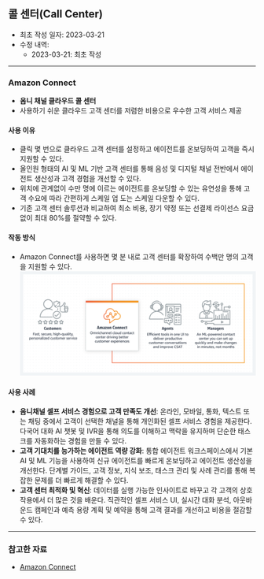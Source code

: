 ## 콜 센터(Call Center)

- 최초 작성 일자: 2023-03-21
- 수정 내역:
  - 2023-03-21: 최초 작성

---

### Amazon Connect

- **옴니 채널 클라우드 콜 센터**
- 사용하기 쉬운 클라우드 고객 센터를 저렴한 비용으로 우수한 고객 서비스 제공

#### 사용 이유

- 클릭 몇 번으로 클라우드 고객 센터를 설정하고 에이전트를 온보딩하여 고객을 즉시 지원할 수 있다.
- 올인원 형태의 AI 및 ML 기반 고객 센터를 통해 음성 및 디지털 채널 전반에서 에이전트 생산성과 고객 경험을 개선할 수 있다.
- 위치에 관계없이 수만 명에 이르는 에이전트를 온보딩할 수 있는 유연성을 통해 고객 수요에 따라 간편하게 스케일 업 도는 스케일 다운할 수 있다.
- 기존 고객 센터 솔루션과 비교하여 최소 비용, 장기 약정 또는 선결제 라이선스 요금 없이 최대 80%를 절약할 수 있다.

#### 작동 방식

- Amazon Connect를 사용하면 몇 분 내로 고객 센터를 확장하여 수백만 명의 고객을 지원할 수 있다.
![](images/call_center_services/amazon_connect.png)

#### 사용 사례

- **옴니채널 셀프 서비스 경험으로 고객 만족도 개선**: 온라인, 모바일, 통화, 텍스트 또는 채팅 중에서 고객이 선택한 채널을 통해 개인화된 셀프 서비스 경험을 제공한다. 다국어 대화 AI 챗봇 및 IVR을 통해 의도를 이해하고 맥락을 유지하며 단순한 태스크를 자동화하는 경험을 만들 수 있다.
- **고객 기대치를 능가하는 에이전트 역량 강화**: 통합 에이전트 워크스페이스에서 기본 AI 및 ML 기능을 사용하여 신규 에이전트를 빠르게 온보딩하고 에이전트 생산성을 개선한다. 단계별 가이드, 고객 정보, 지식 보조, 태스크 관리 및 사례 관리를 통해 복잡한 문제를 더 빠르게 해결할 수 있다.
- **고객 센터 최적화 및 혁신**: 데이터를 실행 가능한 인사이트로 바꾸고 각 고객의 상호 작용에서 더 많은 것을 배운다. 직관적인 셀프 서비스 UI, 실시간 대화 분석, 아웃바운드 캠페인과 예측 용량 계획 및 예약을 통해 고객 결과를 개선하고 비용을 절감할 수 있다.

---

### 참고한 자료

- [Amazon Connect](https://aws.amazon.com/ko/connect/?nc2=h_ql_prod_ce_con)